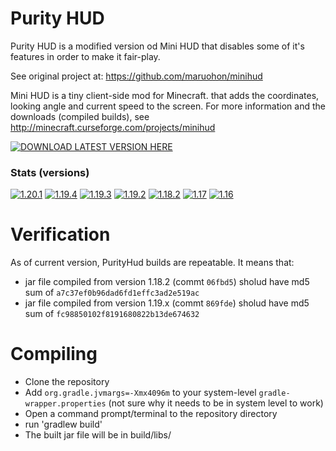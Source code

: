 Purity HUD
==============
Purity HUD is a modified version od Mini HUD that disables some of it's features in order to make it fair-play. 

See original project at: https://github.com/maruohon/minihud

Mini HUD is a tiny client-side mod for Minecraft. that adds the coordinates, looking angle and current speed to the screen.
For more information and the downloads (compiled builds), see http://minecraft.curseforge.com/projects/minihud

[![DOWNLOAD LATEST VERSION HERE](https://img.shields.io/github/downloads/wefhy/purityhud/total?style=for-the-badge&label=DOWNLOAD%20LATEST%20VERSION%20HERE&logo=github)](https://github.com/wefhy/purityhud/releases)

### Stats (versions)
[![1.20.1](https://img.shields.io/github/downloads/wefhy/purityhud/purityhud-1.20.1/total?label=1.20.1&style=flat-square)](https://github.com/wefhy/purityhud/releases/tag/purityhud-1.20.1)
[![1.19.4](https://img.shields.io/github/downloads/wefhy/purityhud/purityhud-1.19.4/total?label=1.19.4&style=flat-square)](https://github.com/wefhy/purityhud/releases/tag/purityhud-1.19.4)
[![1.19.3](https://img.shields.io/github/downloads/wefhy/purityhud/purityhud-1.19.3/total?label=1.19.3&style=flat-square)](https://github.com/wefhy/purityhud/releases/tag/purityhud-1.19.3)
[![1.19.2](https://img.shields.io/github/downloads/wefhy/purityhud/purityhud-1.19.x/total?label=1.19.2&style=flat-square)](https://github.com/wefhy/purityhud/releases/tag/purityhud-1.19.x)
[![1.18.2](https://img.shields.io/github/downloads/wefhy/purityhud/purityhud-1.18.2/total?label=1.18.2&style=flat-square)](https://github.com/wefhy/purityhud/releases/tag/purityhud-1.18.2)
[![1.17](https://img.shields.io/github/downloads/wefhy/purityhud/purityhub-1.17/total?label=1.17&style=flat-square)](https://github.com/wefhy/purityhud/releases/tag/purityhub-1.17)
[![1.16](https://img.shields.io/github/downloads/wefhy/purityhud/purityhub/total?label=1.16&style=flat-square)](https://github.com/wefhy/purityhud/releases/tag/purityhub)

Verification
=========
As of current version, PurityHud builds are repeatable. It means that:
 - jar file compiled from version 1.18.2 (commt `06fbd5`) sholud have md5 sum of `a7c37ef0b96dad6fd1effc3ad2e519ac`
 - jar file compiled from version 1.19.x (commt `869fde`) sholud have md5 sum of `fc98850102f8191680822b13de674632`

Compiling
=========
* Clone the repository
* Add `org.gradle.jvmargs=-Xmx4096m` to your system-level `gradle-wrapper.properties` (not sure why it needs to be in system level to work)
* Open a command prompt/terminal to the repository directory
* run 'gradlew build'
* The built jar file will be in build/libs/
